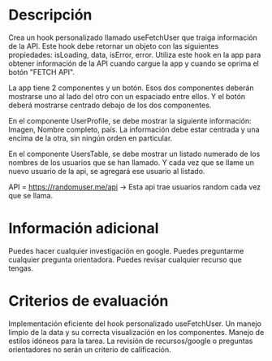                                              
# Descripción
Crea un hook personalizado llamado useFetchUser que traiga información de la API. Este hook debe retornar un objeto con las siguientes propiedades: isLoading, data, isError, error. Utiliza este hook en la app para obtener información de la API cuando cargue la app y cuando se oprima el botón "FETCH API".

La app tiene 2 componentes y un botón. Esos dos componentes deberán mostrarse uno al lado del otro con un espaciado entre ellos. Y el botón deberá mostrarse centrado debajo de los dos componentes.

En el componente UserProfile, se debe mostrar la siguiente información: Imagen, Nombre completo, país. La información debe estar centrada y una encima de la otra, sin ningún orden en particular.

En el componente UsersTable, se debe mostrar un listado numerado de los nombres de los usuarios que se han llamado. Y cada vez que se llame un nuevo usuario de la api, se agregará ese usuario al listado.

API = https://randomuser.me/api -> Esta api trae usuarios random cada vez que se llama.

# Información adicional
Puedes hacer cualquier investigación en google.
Puedes preguntarme cualquier pregunta orientadora.
Puedes revisar cualquier recurso que tengas.
# Criterios de evaluación
Implementación eficiente del hook personalizado useFetchUser.
Un manejo limpio de la data y su correcta visualización en los componentes.
Manejo de estilos idóneos para la tarea.
La revisión de recursos/google o preguntas orientadores no serán un criterio de calificación.